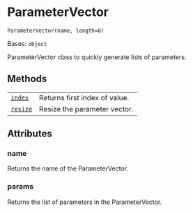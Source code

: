 # ParameterVector

<span id="undefined" />

`ParameterVector(name, length=0)`

Bases: `object`

ParameterVector class to quickly generate lists of parameters.

## Methods

|                                                                                                                                 |                               |
| ------------------------------------------------------------------------------------------------------------------------------- | ----------------------------- |
| [`index`](qiskit.circuit.ParameterVector.index#qiskit.circuit.ParameterVector.index "qiskit.circuit.ParameterVector.index")     | Returns first index of value. |
| [`resize`](qiskit.circuit.ParameterVector.resize#qiskit.circuit.ParameterVector.resize "qiskit.circuit.ParameterVector.resize") | Resize the parameter vector.  |

## Attributes

<span id="undefined" />

### name

Returns the name of the ParameterVector.

<span id="undefined" />

### params

Returns the list of parameters in the ParameterVector.
